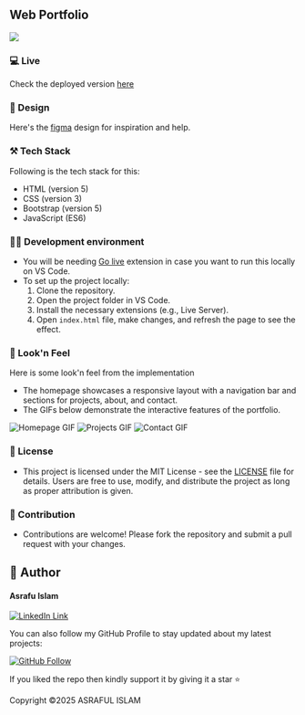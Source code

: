 ## Web Portfolio

<img src="https://user-images.githubusercontent.com/43790152/220690586-63eaae7b-e684-4f12-8294-7e85534a5907.gif">

### 💻 Live
Check the deployed version [here][live]

### 🎨 Design
Here's the [figma][design] design for inspiration and help.

### ⚒️ Tech Stack
Following is the tech stack for this:
- HTML (version 5)
- CSS (version 3)
- Bootstrap (version 5)
- JavaScript (ES6)

### 🙌🏻 Development environment
- You will be needing [Go live][go-live-link] extension in case you want to run this locally on VS Code.
- To set up the project locally:
  1. Clone the repository.
  2. Open the project folder in VS Code.
  3. Install the necessary extensions (e.g., Live Server).
  4. Open `index.html` file, make changes, and refresh the page to see the effect.

### 👀 Look'n Feel
Here is some look'n feel from the implementation

- The homepage showcases a responsive layout with a navigation bar and sections for projects, about, and contact.
- The GIFs below demonstrate the interactive features of the portfolio.

<img src="https://user-images.githubusercontent.com/43790152/220706171-5eb846c2-c137-4d51-a518-624aa5bd3c02.gif" alt="Homepage GIF">
<img src="https://user-images.githubusercontent.com/43790152/220693107-4f0ab916-04fc-44d1-adfc-c874e42203de.gif" alt="Projects GIF">
<img src="https://user-images.githubusercontent.com/43790152/220706713-19bd40cf-c038-425c-9f34-196acc957674.gif" alt="Contact GIF">

### 🔑 License
- This project is licensed under the MIT License - see the [LICENSE](LICENSE.md) file for details. Users are free to use, modify, and distribute the project as long as proper attribution is given.

### 🤝 Contribution
- Contributions are welcome! Please fork the repository and submit a pull request with your changes.

## 🧑 Author

#### Asrafu Islam
[![LinkedIn Link](https://img.shields.io/badge/Connect-Asraful-blue.svg?logo=linkedin&longCache=true&style=social&label=Connect
)](https://www.linkedin.com/in/asraful-islam-emon)

You can also follow my GitHub Profile to stay updated about my latest projects:

[![GitHub Follow](https://img.shields.io/badge/Connect-Asraful-blue.svg?logo=Github&longCache=true&style=social&label=Follow)](https://github.com/emon526)

If you liked the repo then kindly support it by giving it a star ⭐

Copyright ©2025 ASRAFUL ISLAM

[live]: https://portfolio-cdfed.web.app/
[design]: https://www.figma.com/file/DpS8wyuqikqL0e4HlSbdG4/Portfolio-for-developers?node-id=0%3A1&t=ZYIuMAgcXoqQg65d-1
[go-live-link]: https://marketplace.visualstudio.com/items?itemName=ritwickdey.LiveServer
